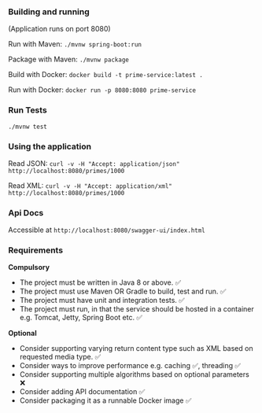 ### Building and running

(Application runs on port 8080)

Run with Maven: `./mvnw spring-boot:run`

Package with Maven: `./mvnw package`

Build with Docker: `docker build -t prime-service:latest .`

Run with Docker: `docker run -p 8080:8080 prime-service`

### Run Tests

`./mvnw test`

### Using the application

Read JSON: `curl -v -H "Accept: application/json" http://localhost:8080/primes/1000`

Read XML: `curl -v -H "Accept: application/xml" http://localhost:8080/primes/1000`

### Api Docs

Accessible at `http://localhost:8080/swagger-ui/index.html`

### Requirements

**Compulsory**

- The project must be written in Java 8 or above. ✅
- The project must use Maven OR Gradle to build, test and run. ✅
- The project must have unit and integration tests. ✅
- The project must run, in that the service should be hosted in a container e.g. Tomcat, Jetty, Spring
Boot etc. ✅

**Optional**

- Consider supporting varying return content type such as XML based on requested media type. ✅
- Consider ways to improve performance e.g. caching ✅, threading ✅
- Consider supporting multiple algorithms based on optional parameters ❌
- Consider adding API documentation ✅
- Consider packaging it as a runnable Docker image ✅